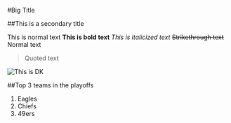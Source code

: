 #Big Title

##This is a secondary title

This is normal text
**This is bold text**
*This is italicized text*
~~Strikethrough text~~
Normal text
>Quoted text

![This is DK](images/DK_Metcalf_with_mask.jpg)

##Top 3 teams in the playoffs
1. Eagles
2. Chiefs
3. 49ers